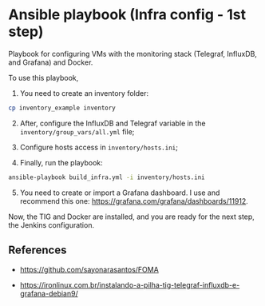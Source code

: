 #  Ansible playbook (Infra config - 1st step)

Playbook for configuring VMs with the monitoring stack (Telegraf, InfluxDB, and Grafana) and Docker.

To use this playbook,

1. You need to create an inventory folder:

```sh
cp inventory_example inventory
```

2. After, configure the InfluxDB and Telegraf variable in the `inventory/group_vars/all.yml` file;

3. Configure hosts access in `inventory/hosts.ini`;

4. Finally, run the playbook:

```sh
ansible-playbook build_infra.yml -i inventory/hosts.ini
```

5. You need to create or import a Grafana dashboard. I use and recommend this one: https://grafana.com/grafana/dashboards/11912.

Now, the TIG and Docker are installed, and you are ready for the next step, the Jenkins configuration.


## References

- https://github.com/sayonarasantos/FOMA

- https://ironlinux.com.br/instalando-a-pilha-tig-telegraf-influxdb-e-grafana-debian9/